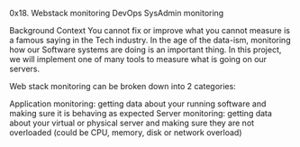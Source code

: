 0x18. Webstack monitoring
DevOps
SysAdmin
monitoring

Background Context
You cannot fix or improve what you cannot measure is a famous saying in the Tech industry. 
In the age of the data-ism, monitoring how our Software systems are doing is an important thing. 
In this project, we will implement one of many tools to measure what is going on our servers.

Web stack monitoring can be broken down into 2 categories:

Application monitoring: getting data about your running software and making sure it is behaving as expected
Server monitoring: getting data about your virtual or physical server and making sure they are not overloaded (could be CPU, memory, disk or network overload)

